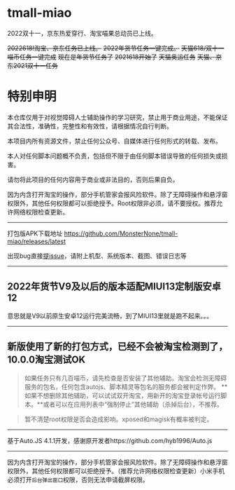 # tmall-miao
2022双十一，京东热爱穿行、淘宝喵果总动员已上线。

~~2022618!淘宝、京东任务已上线。~~ ~~2022年货节任务一键完成。~~ ~~天猫618/双十一喵币任务一键完成~~ ~~现在是年货节任务了~~ ~~2021618开始了~~ ~~天猫奥运任务~~ ~~天猫、京东2021双十一任务~~

# 特别申明

本仓库仅用于对视觉障碍人士辅助操作的学习研究，禁止用于商业用途，不能保证其合法性，准确性，完整性和有效性，请根据情况自行判断。

本项目内所有资源文件，禁止任何公众号、自媒体进行任何形式的转载、发布。

本人对任何脚本问题概不负责，包括但不限于由任何脚本错误导致的任何损失或损害。

请勿将此项目的任何内容用于商业或非法目的，否则后果自负。

因为内含打开淘宝的操作，部分手机管家会报风险软件。除了无障碍操作和悬浮窗权限外，其他任何权限都可以拒绝授予。Root权限非必须，请不要授权。推荐允许网络权限检查更新。

---

打包版APK下载地址 https://github.com/MonsterNone/tmall-miao/releases/latest

出现bug直接[提issue](https://github.com/MonsterNone/tmall-miao/issues)，请附上机型、系统版本、截图、错误日志等

---

## 2022年货节V9及以后的版本适配MIUI13定制版安卓12

意思就是V9以前原生安卓12运行完美流畅，到了MIUI13里就是跑不起来。。。

---

## 新版使用了新的打包方式，已经不会被淘宝检测到了，10.0.0淘宝测试OK

> 如果任务只有几百喵币，请先检查是否安装了其他辅助。淘宝会检测无障碍服务的包名，任何包含autojs、脚本精灵等包名的服务都会被判定作弊。
> **如果不想删除其他辅助，可以试试双开淘宝，用新开的淘宝登录帐号运行脚本。**或者可以在应用列表中“强制停止”其他辅助（杀掉后台），不推荐。

> 暂不清楚root权限是否会造成影响。xposed和magisk有概率被判定。

---

基于Auto.JS 4.1.1开发，感谢原开发者https://github.com/hyb1996/Auto.js

---

因为内含打开淘宝的操作，部分手机管家会报风险软件。除了无障碍操作和悬浮窗权限外，其他任何权限都可以拒绝授予。（推荐允许网络权限检查更新）小米手机必须打开`后台弹出窗口`权限，否则无法申请截屏权限。
